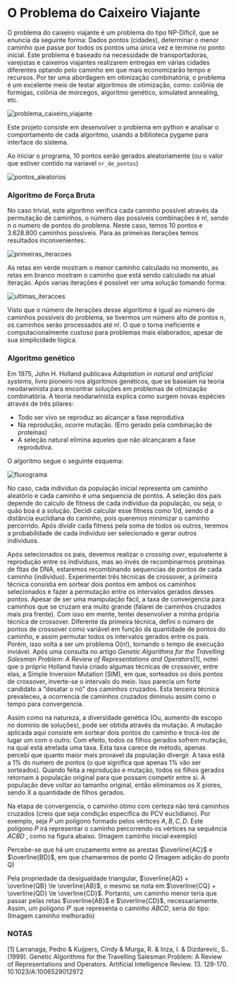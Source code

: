 # O Problema do Caixeiro Viajante

O problema do caixeiro viajante é um problema do tipo NP-Difícil, que se enuncia da seguinte forma: Dados pontos (cidades), determinar o menor caminho que passe por todos os pontos uma única vez e termine no ponto inicial. Este problema é baseado na necessidade de transportadoras, varejistas e caixeiros viajantes realizarem entregas em várias cidades diferentes optando pelo caminho em que mais economizarão tempo e recursos. Por ter uma abordagem em otimização combinatória, o problema é um excelente meio de testar algoritmos de otimização, como: colônia de formigas, colônia de morcegos, algoritmo genético, simulated annealing, etc.  


![problema_caixeiro_viajante](https://npcompletosite.files.wordpress.com/2015/11/mapa2.gif)


Este projeto consiste em desenvolver o problema em python e analisar o comportamento de cada algoritmo, usando a biblioteca pygame para interface do sistema.


Ao iniciar o programa, 10 pontos serão gerados aleatoriamente (ou o valor que estiver contido na variavel `nr_de_pontos`)

![pontos_aleatorios](/assets/images/pontos_aleatorios.jpg)

### Algoritmo de Força Bruta

No caso trivial, este algoritmo verifica cada caminho possível através da permutação de caminhos, o número das possiveis combinações é n!, sendo n o numero de pontos do problema. Neste caso, temos 10 pontos e 3.628.800 caminhos possiveis. Para as primeiras iterações temos resultados inconvenientes:

![primeiras_iteracoes](/assets/images/primeiras_iteracoes.jpg)

As retas em verde mostram o menor caminho calculado no momento, as retas em branco mostram o caminho que está sendo calculado na atual iteração. Após varias iterações é possivel ver uma solução tomando forma:

![ultimas_iteracoes](/assets/images/ultimas_iteracoes.jpg)

Visto que o número de iterações desse algoritimo é igual ao número de caminhos possiveis do problema, se tivermos um número alto de pontos n, os caminhos serão processados até n!. O que o torna ineficiente e computacionalmente custoso para problemas mais elaborados, apesar de sua simplicidade lógica.

### Algoritmo genético

Em 1975, John H. Holland publicava *Adaptation in natural and artificial systems*, livro pioneiro nos algoritmos genéticos, que se baseiam na teoria neodarwinista para encontrar soluções em problemas de otimização combinatória. A teoria neodarwinista explica como surgem novas espécies através de três pilares:

- Todo ser vivo se reproduz ao alcançar a fase reprodutiva
- Na reprodução, ocorre mutação. (Erro gerado pela combinação de proteínas)
- A seleção natural elimina aqueles que não alcançaram a fase reprodutiva.
    
O algoritmo segue o seguinte esquema:

![fluxograma](./assets/images/fluxogramaAG.jpg)

No caso, cada indivíduo da população inicial representa um caminho aleatório e cada caminho é uma sequencia de pontos. A seleção dos pais depende do calculo de fitness de cada indivíduo da população, ou seja, o quão boa é a solução. Decidi calcular esse fitness como 1/d, sendo d a distância euclidiana do caminho, pois queremos minimizar o caminho percorrido. Após dividir cada fitness pela soma de todos os outros, teremos a probabilidade de cada individuo ser selecionado e gerar outros individuos. 

Após selecionados os pais, devemos realizar o *crossing over*, equivalente à reprodução entre os individuos, mas ao invés de recombinarmos proteínas de fitas de DNA, estaremos recombinando sequencias de pontos de cada caminho (individuo). Experimentei três técnicas de crossover, a primeira técnica consistia em sortear dois pontos em ambos os caminhos selecionados e fazer a permutação entre os intervalos gerados desses pontos. Apesar de ser uma manipulação fácil, a taxa de convergencia para caminhos que se cruzam era muito grande (falarei de caminhos cruzados mais pra frente). Com isso em mente, tentei desenvolver a minha própria técnica de crossover. Diferente da primeira técnica, defini o número de pontos de crossover como variável em função da quantidade de pontos do caminho, e assim permutar todos os intervalos gerados entre os pais. Porém, isso volta a ser um problema O(n!), tornando o tempo de execução inviável. Após uma consulta no artigo *Genetic Algorithms for the Travelling Salesman Problem: A Review of Representations and Operators*[1], notei que o próprio Holland havia criado algumas técnicas de crossover, entre elas, a Simple Inversion Mutation (SIM), em que, sorteados os dois pontos de crossover, inverte-se o intervalo do meio. Isso parecia um forte candidato a "desatar o nó" dos caminhos cruzados. Esta terceira técnica prevaleceu, a ocorrencia de caminhos cruzados diminuiu assim como o tempo para convergencia.

Assim como na natureza, a diversidade genética (Ou, aumento de escopo no dominio de soluções), pode ser obtida através da mutação. A mutação aplicada aqui consiste em sortear dois pontos do caminho e trocá-los de lugar um com o outro. Com efeito, todos os filhos gerados sofrem mutação,  na qual está atrelada uma taxa. Esta taxa carece de método, apenas percebi que quanto maior mais provavel da população divergir. A taxa está a 1% do numero de pontos (o que significa que apenas 1% vão ser sorteados). Quando feita a reprodução e mutação, todos os filhos gerados retornam à população original para que possam competir entre si. A população deve voltar ao tamanho original, então eliminamos os X piores, sendo X a quantidade de filhos gerados.

Na etapa de convergencia, o caminho ótimo com certeza não terá caminhos cruzados (creio que seja condição específica do PCV euclidiano). Por exemplo, seja $P$ um polígono formado pelos vértices $A, B, C, D$. Este polígono $P$ irá representar o caminho percorrendo os vértices na sequência $ACBD$ , como na figura abaixo. 
(Imagem caminho inicial exemplo)

Percebe-se que há um cruzamento entre as arestas $\overline{AC}$ e $\overline{BD}$, em que chamaremos de ponto $Q$
(Imagem adição do ponto Q)

Pela propriedade da desigualdade triangular, $\overline{AQ} + \overline{QB} \le \overline{AB}$, o mesmo se nota em $\overline{CQ} + \overline{QD} \le \overline{CD}$. Portanto, um caminho menor teria que passar pelas retas $\overline{AB}$ e $\overline{CD}$, necessariamente. Assim,  um polígono $P'$ que representa o caminho $ABCD$, seria do tipo:
(Imagem caminho melhorado)

### NOTAS

[1] Larranaga, Pedro & Kuijpers, Cindy & Murga, R. & Inza, I. & Dizdarevic, S.. (1999). Genetic Algorithms for the Travelling Salesman Problem: A Review of Representations and Operators. Artificial Intelligence Review. 13. 129-170. 10.1023/A:1006529012972
